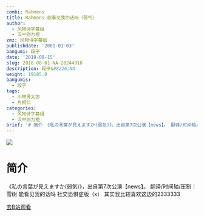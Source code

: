 ```yaml
---
combi: Rahmens
title: Rahmens 能看见我的话吗（弱气）
author:
  - 风物诗字幕组
  - 汉中则为橙
zmz: 风物诗字幕组
publishdate: '2001-01-03'
bangumi: 段子
date: '2018-08-15'
slug: 2018-08-01-NA-28244918
description: 段子&#8226;NA
weight: 19185.0
bangumis:
  - 段子
tags:
  - 小林贤太郎
  - 片桐仁
categories:
  - 风物诗字幕组
  - 汉中则为橙
brief: '# 简介 《私の言葉が見えますか(弱気)》，出自第7次公演【news】。 翻译/时间轴/压制：雪树 能看见我的话吗 社交恐惧症版（x） 其实我比较喜欢这边的2333333'
---
```

![](https://i.imgur.com/MjLjTJS.jpg)
# 简介  
《私の言葉が見えますか(弱気)》，出自第7次公演【news】。
翻译/时间轴/压制：雪树
能看见我的话吗 社交恐惧症版（x）
其实我比较喜欢这边的2333333  

[去B站观看](https://www.bilibili.com/video/av28244918/)
 

